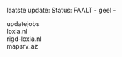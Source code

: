 laatste update: 
Status: FAALT - geel - 
<div class="service Y">updatejobs</div><div class="service G">loxia.nl</div><div class="service R">rigd-loxia.nl</div><div class="service G">mapsrv_az</div>